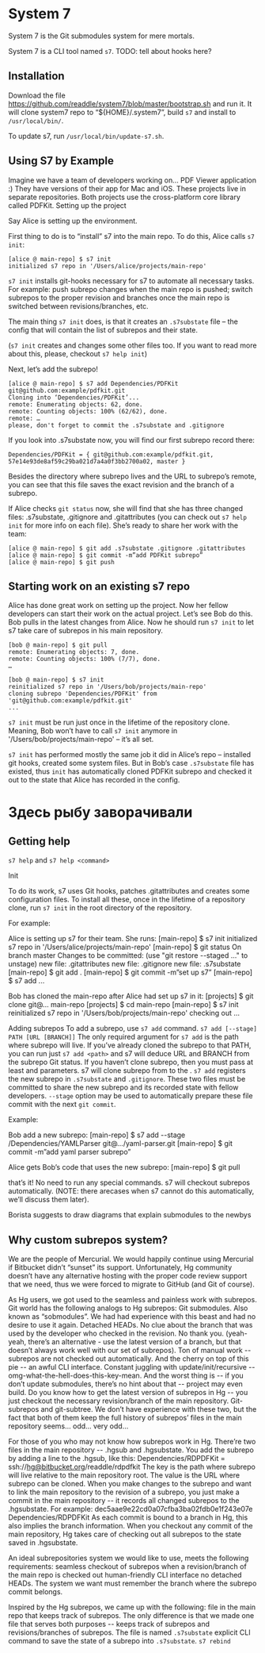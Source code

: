 # System 7

System 7 is the Git submodules system for mere mortals.

System 7 is a CLI tool named `s7`. TODO: tell about hooks here?

## Installation

Download the file https://github.com/readdle/system7/blob/master/bootstrap.sh and run it.
It will clone system7 repo to “${HOME}/.system7”, build `s7` and install to `/usr/local/bin/`.

To update s7, run `/usr/local/bin/update-s7.sh`.

## Using S7 by Example

Imagine we have a team of developers working on… PDF Viewer application :)
They have versions of their app for Mac and iOS. These projects live in separate repositories. Both projects use the cross-platform core library called PDFKit.
Setting up the project

Say Alice is setting up the environment.

First thing to do is to “install” s7 into the main repo. To do this, Alice calls `s7 init`:

```
[alice @ main-repo] $ s7 init
initialized s7 repo in '/Users/alice/projects/main-repo'
```

`s7 init` installs git-hooks necessary for s7 to automate all necessary tasks. For example: push subrepo changes when the main repo is pushed; switch subrepos to the proper revision and branches once the main repo is switched between revisions/branches, etc.

The main thing `s7 init` does, is that it creates an `.s7substate` file – the config that will contain the list of subrepos and their state.

(`s7 init` creates and changes some other files too. If you want to read more about this, please, checkout `s7 help init`)

Next, let’s add the subrepo!

```
[alice @ main-repo] $ s7 add Dependencies/PDFKit git@github.com:example/pdfkit.git
Cloning into ‘Dependencies/PDFKit’...
remote: Enumerating objects: 62, done.
remote: Counting objects: 100% (62/62), done.
remote: …
please, don't forget to commit the .s7substate and .gitignore
```

If you look into .s7substate now, you will find our first subrepo record there:

```
Dependencies/PDFKit = { git@github.com:example/pdfkit.git, 57e14e93de8af59c29ba021d7a4a0f3bb2700a02, master }
```

Besides the directory where subrepo lives and the URL to subrepo’s remote, you can see that this file saves the exact revision and the branch of a subrepo.

If Alice checks `git status` now, she will find that she has three changed files: .s7substate, .gitignore and .gitattributes (you can check out `s7 help init` for more info on each file). She’s ready to share her work with the team:

```
[alice @ main-repo] $ git add .s7substate .gitignore .gitattributes
[alice @ main-repo] $ git commit -m”add PDFKit subrepo”
[alice @ main-repo] $ git push
```

## Starting work on an existing s7 repo

Alice has done great work on setting up the project. Now her fellow developers can start their work on the actual project. Let’s see Bob do this. Bob pulls in the latest changes from Alice. Now he should run `s7 init` to let s7 take care of subrepos in his main repository.

```
[bob @ main-repo] $ git pull
remote: Enumerating objects: 7, done.
remote: Counting objects: 100% (7/7), done.
…

[bob @ main-repo] $ s7 init
reinitialized s7 repo in '/Users/bob/projects/main-repo'
cloning subrepo 'Dependencies/PDFKit' from 'git@github.com:example/pdfkit.git'
...
```

`s7 init` must be run just once in the lifetime of the repository clone. Meaning, Bob won’t have to call `s7 init` anymore in '/Users/bob/projects/main-repo' – it’s all set.

`s7 init` has performed mostly the same job it did in Alice’s repo – installed git hooks, created some system files. But in Bob’s case `.s7substate` file has existed, thus `init` has automatically cloned PDFKit subrepo and checked it out to the state that Alice has recorded in the config.




# Здесь рыбу заворачивали


## Getting help

`s7 help` and `s7 help <command>`

Init

To do its work, s7 uses Git hooks, patches .gitattributes and creates some configuration files. To install all these, once in the lifetime of a repository clone, run `s7 init` in the root directory of the repository.

For example:

Alice is setting up s7 for their team. She runs:
	[main-repo] $ s7 init
	initialized s7 repo in '/Users/alice/projects/main-repo'
[main-repo] $ git status
On branch master
Changes to be committed:
  (use "git restore --staged <file>..." to unstage)
	new file:   .gitattributes
	new file:   .gitignore
	new file:   .s7substate
	[main-repo] $ git add .
	[main-repo] $ git commit -m”set up s7”
	[main-repo] $ s7 add ...

Bob has cloned the main-repo after Alice had set up s7 in it:
	[projects] $ git clone git@... main-repo
	[projects] $ cd main-repo
	[main-repo] $ s7 init
	reinitialized s7 repo in '/Users/bob/projects/main-repo'
	checking out …

Adding subrepos
To add a subrepo, use `s7 add` command.
`s7 add [--stage] PATH [URL [BRANCH]]`
The only required argument for `s7 add` is the path where subrepo will live.
If you’ve already cloned the subrepo to that PATH, you can run just `s7 add <path>` and s7 will deduce URL and BRANCH from the subrepo Git status.
If you haven’t clone subrepo, then you must pass at least <path> and <url> parameters. s7 will clone subrepo from <url> to the <path>.
`s7 add` registers the new subrepo in `.s7substate` and `.gitignore`. These two files must be committed to share the new subrepo and its recorded state with fellow developers. `--stage` option may be used to automatically prepare these file commit with the next `git commit`.

Example:

Bob add a new subrepo:
	[main-repo] $ s7 add --stage /Dependencies/YAMLParser git@.../yaml-parser.git
	[main-repo] $ git commit -m”add yaml parser subrepo”

Alice gets Bob’s code that uses the new subrepo:
	[main-repo] $ git pull

that’s it! No need to run any special commands. s7 will checkout subrepos automatically. (NOTE: there arecases when s7 cannot do this automatically, we’ll discuss them later).



Borista suggests to draw diagrams that explain submodules to the newbys


## Why custom subrepos system?

We are the people of Mercurial. We would happily continue using Mercurial if Bitbucket didn’t “sunset” its support. Unfortunately, Hg community doesn’t have any alternative hosting with the proper code review support that we need, thus we were forced to migrate to GitHub (and Git of course).

As Hg users, we got used to the seamless and painless work with subrepos. Git world has the following analogs to Hg subrepos:
Git submodules. Also known as “sobmodules”. We had had experience with this beast and had no desire to use it again.
Detached HEADs. No clue about the branch that was used by the developer who checked in the revision. No thank you. (yeah-yeah, there’s an alternative - use the latest version of a branch, but that doesn’t always work well with our set of subrepos).
Ton of manual work -- subrepos are not checked out automatically.
And the cherry on top of this pie -- an awful CLI interface. Constant juggling with update/init/recursive --omg-what-the-hell-does-this-key-mean. And the worst thing is -- if you don’t update submodules, there’s no hint about that -- project may even build. Do you know how to get the latest version of subrepos in Hg -- you just checkout the necessary revision/branch of the main repository.
Git-subrepos and git-subtree. We don’t have experience with these two, but the fact that both of them keep the full history of subrepos’ files in the main repository seems… odd… very odd…

For those of you who may not know how subrepos work in Hg. There’re two files in the main repository -- .hgsub and .hgsubstate. You add the subrepo by adding a line to the .hgsub, like this:
  Dependencies/RDPDFKit = ssh://hg@bitbucket.org/readdle/rdpdfkit
The key is the path where subrepo will live relative to the main repository root. The value is the URL where subrepo can be cloned.
When you make changes to the subrepo and want to link the main repository to the revision of a subrepo, you just make a commit in the main repository -- it records all changed subrepos to the .hgsubstate. For example:
  dec5aae9e22cd0a07cfba3ba02fdb0e1f243e07e Dependencies/RDPDFKit
As each commit is bound to a branch in Hg, this also implies the branch information.
When you checkout any commit of the main repository, Hg takes care of checking out all subrepos to the state saved in .hgsubstate.

An ideal subrepositories system we would like to use, meets the following requirements:
seamless checkout of subrepos when a revision/branch of the main repo is checked out
human-friendly CLI interface
no detached HEADs. The system we want must remember the branch where the subrepo commit belongs.

Inspired by the Hg subrepos, we came up with the following:
file in the main repo that keeps track of subrepos. The only difference is that we made one file that serves both purposes -- keeps track of subrepos and revisions/branches of subrepos. The file is named `.s7substate`
explicit CLI command to save the state of a subrepo into `.s7substate`. `s7 rebind`

